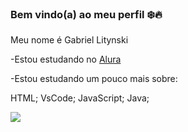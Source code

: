 ### Bem vindo(a) ao meu perfil ❄️🔥

Meu nome é Gabriel Litynski

-Estou estudando no [Alura](www.alura.com)

-Estou estudando um pouco mais sobre:

HTML;
VsCode;
JavaScript; 
Java;

![](https://media1.tenor.com/m/AGrGD7zTMakAAAAC/one-piece-one-piece-law.gif)

